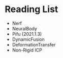 # Reading List
* Nerf
* NeuralBody
* Pifu (2021.1.3)
* DynamicFusion
* DeformationTransfer
* Non-Rigid ICP
